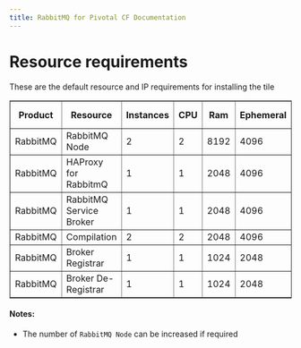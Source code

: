 ```yaml
---
title: RabbitMQ for Pivotal CF Documentation
---
```


# Resource requirements
These are the default resource and IP requirements for installing the tile
<table border="1" class="nice">
	<tr>
		<th>Product</th>
		<th>Resource</th>
		<th>Instances</th>
		<th>CPU</th>
		<th>Ram</th>
		<th>Ephemeral</th>
		<th>Persistent</th>
		<th>Static IP</th>
		<th>Dynamic IP</th>
	</tr>
	<tr>
 		<td>RabbitMQ</td>
	 	<td>RabbitMQ Node</td>
	 	<td>2</td>
	 	<td>2</td>
	 	<td>8192</td>
	 	<td>4096</td>
	 	<td>8192</td>
	 	<td>1</td>
	 	<td>0</td>
 	</tr>
 	<tr>
 		<td>RabbitMQ</td>
 		<td>HAProxy for RabbitmQ</td>
 		<td>1</td>
 		<td>1</td>
 		<td>2048</td>
 		<td>4096</td>
 		<td>0</td>
 		<td>1</td>
 		<td>0</td>
 	</tr>
 	<tr>
 		<td>RabbitMQ</td>
 		<td>RabbitMQ Service Broker</td>
 		<td>1</td>
 		<td>1</td>
 		<td>2048</td>
 		<td>4096</td>
 		<td>0</td>
 		<td>0</td>
 		<td>1</td>
 	</tr>
	<tr>
		<td>RabbitMQ</td>
		<td>Compilation</td>
		<td>2</td>
		<td>2</td>
		<td>2048</td>
		<td>4096</td>
		<td>0</td>
		<td>0</td>
		<td>1</td>
	</tr>
	<tr>
		<td>RabbitMQ</td>
		<td>Broker Registrar</td>
		<td>1</td>
		<td>1</td>
		<td>1024</td>
		<td>2048</td>
		<td>0</td>
		<td>0</td>
		<td>1</td>
	</tr>
	<tr>
		<td>RabbitMQ</td>
		<td>Broker De-Registrar</td>
		<td>1</td>
		<td>1</td>
		<td>1024</td>
		<td>2048</td>
		<td>0</td>
		<td>0</td>
		<td>1</td>
	</tr>
</table>

#### Notes:
* The number of `RabbitMQ Node` can be increased if required